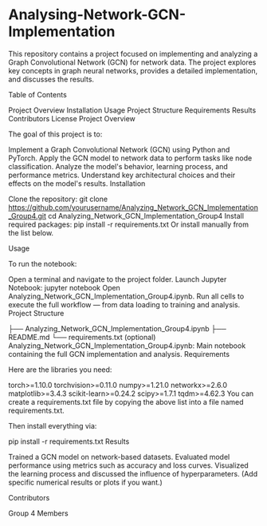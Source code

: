 # Analysing-Network-GCN-Implementation
This repository contains a project focused on implementing and analyzing a Graph Convolutional Network (GCN) for network data.
The project explores key concepts in graph neural networks, provides a detailed implementation, and discusses the results.

Table of Contents

Project Overview
Installation
Usage
Project Structure
Requirements
Results
Contributors
License
Project Overview

The goal of this project is to:

Implement a Graph Convolutional Network (GCN) using Python and PyTorch.
Apply the GCN model to network data to perform tasks like node classification.
Analyze the model's behavior, learning process, and performance metrics.
Understand key architectural choices and their effects on the model's results.
Installation

Clone the repository:
git clone https://github.com/yourusername/Analyzing_Network_GCN_Implementation_Group4.git
cd Analyzing_Network_GCN_Implementation_Group4
Install required packages:
pip install -r requirements.txt
Or install manually from the list below.

Usage

To run the notebook:

Open a terminal and navigate to the project folder.
Launch Jupyter Notebook:
jupyter notebook
Open Analyzing_Network_GCN_Implementation_Group4.ipynb.
Run all cells to execute the full workflow — from data loading to training and analysis.
Project Structure

├── Analyzing_Network_GCN_Implementation_Group4.ipynb
├── README.md
└── requirements.txt  (optional)
Analyzing_Network_GCN_Implementation_Group4.ipynb: Main notebook containing the full GCN implementation and analysis.
Requirements

Here are the libraries you need:

torch>=1.10.0
torchvision>=0.11.0
numpy>=1.21.0
networkx>=2.6.0
matplotlib>=3.4.3
scikit-learn>=0.24.2
scipy>=1.7.1
tqdm>=4.62.3
You can create a requirements.txt file by copying the above list into a file named requirements.txt.

Then install everything via:

pip install -r requirements.txt
Results

Trained a GCN model on network-based datasets.
Evaluated model performance using metrics such as accuracy and loss curves.
Visualized the learning process and discussed the influence of hyperparameters.
(Add specific numerical results or plots if you want.)

Contributors

Group 4 Members

